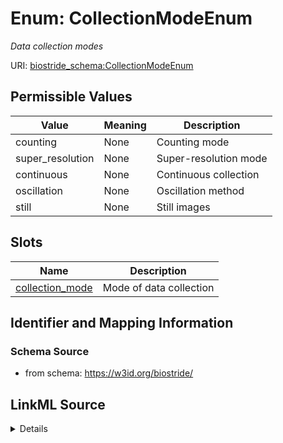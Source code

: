 # Enum: CollectionModeEnum 




_Data collection modes_



URI: [biostride_schema:CollectionModeEnum](https://w3id.org/biostride/schema/CollectionModeEnum)

## Permissible Values

| Value | Meaning | Description |
| --- | --- | --- |
| counting | None | Counting mode |
| super_resolution | None | Super-resolution mode |
| continuous | None | Continuous collection |
| oscillation | None | Oscillation method |
| still | None | Still images |




## Slots

| Name | Description |
| ---  | --- |
| [collection_mode](collection_mode.md) | Mode of data collection |





## Identifier and Mapping Information






### Schema Source


* from schema: https://w3id.org/biostride/






## LinkML Source

<details>
```yaml
name: CollectionModeEnum
description: Data collection modes
from_schema: https://w3id.org/biostride/
rank: 1000
permissible_values:
  counting:
    text: counting
    description: Counting mode
  super_resolution:
    text: super_resolution
    description: Super-resolution mode
  continuous:
    text: continuous
    description: Continuous collection
  oscillation:
    text: oscillation
    description: Oscillation method
  still:
    text: still
    description: Still images

```
</details>